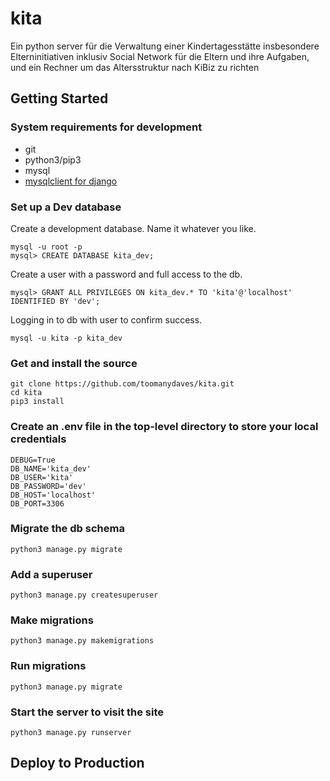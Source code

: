 # kita
Ein python server für die Verwaltung einer Kindertagesstätte insbesondere Elterninitiativen inklusiv Social Network für die Eltern und ihre Aufgaben, und ein Rechner um das Altersstruktur nach KiBiz zu richten

## Getting Started

### System requirements for development
*   git
*   python3/pip3
*   mysql
*   [mysqlclient for django](https://docs.djangoproject.com/en/1.11/ref/databases/#mysql-db-api-drivers)

### Set up a Dev database
Create a development database. Name it whatever you like.

    mysql -u root -p
    mysql> CREATE DATABASE kita_dev;

Create a user with a password and full access to the db.

    mysql> GRANT ALL PRIVILEGES ON kita_dev.* TO 'kita'@'localhost' IDENTIFIED BY 'dev';

Logging in to db with user to confirm success.

    mysql -u kita -p kita_dev

### Get and install the source

    git clone https://github.com/toomanydaves/kita.git
    cd kita
    pip3 install

### Create an .env file in the top-level directory to store your local credentials
    DEBUG=True
    DB_NAME='kita_dev'
    DB_USER='kita'
    DB_PASSWORD='dev'
    DB_HOST='localhost'
    DB_PORT=3306

### Migrate the db schema
    python3 manage.py migrate

### Add a superuser
    python3 manage.py createsuperuser

### Make migrations
    python3 manage.py makemigrations
    
### Run migrations
    python3 manage.py migrate
    
### Start the server to visit the site
    python3 manage.py runserver

## Deploy to Production
